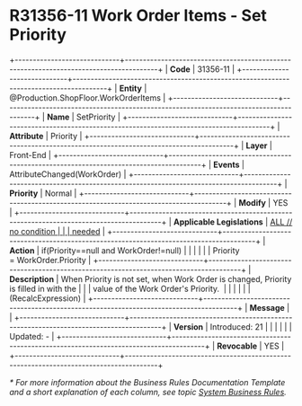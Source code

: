 ﻿---
erp.type: front-end-business-rule
erp.entity: Production.ShopFloor.WorkOrderItems
---

# R31356-11 Work Order Items - Set Priority
+-----------------------------+---------------------------------------------------------------------------------------+
| **Code**                    | 31356-11                                                                              |
+-----------------------------+---------------------------------------------------------------------------------------+
| **Entity**                  | @Production.ShopFloor.WorkOrderItems                                                                        |
+-----------------------------+---------------------------------------------------------------------------------------+
| **Name**                    | SetPriority                                                                           |
+-----------------------------+---------------------------------------------------------------------------------------+
| **Attribute**               | Priority                                                                              |
+-----------------------------+---------------------------------------------------------------------------------------+
| **Layer**                   | Front-End                                                                             |
+-----------------------------+---------------------------------------------------------------------------------------+
| **Events**                  | AttributeChanged(WorkOrder)                                                           |
+-----------------------------+---------------------------------------------------------------------------------------+
| **Priority**                | Normal                                                                                |
+-----------------------------+---------------------------------------------------------------------------------------+
| **Modify**                  | YES                                                                                   |
+-----------------------------+---------------------------------------------------------------------------------------+
| **Applicable Legislations** | [ALL // no condition                                                                  |
|                             | needed](https://confluence.erp.net/display/techdoc/Country+Specific+Functionality)    |
+-----------------------------+---------------------------------------------------------------------------------------+
| **Action**                  | if(Priority==null and WorkOrder!=null)                                                |
|                             |                                                                                       |
|                             | Priority = WorkOrder.Priority                                                         |
+-----------------------------+---------------------------------------------------------------------------------------+
| **Description**             | When Priority is not set, when Work Order is changed, Priority is filled in with the  |
|                             | value of the Work Order\'s Priority.                                                  |
|                             |                                                                                       |
|                             | (RecalcExpression)                                                                    |
+-----------------------------+---------------------------------------------------------------------------------------+
| **Message**                 |                                                                                       |
+-----------------------------+---------------------------------------------------------------------------------------+
| **Version**                 | Introduced: 21                                                                        |
|                             |                                                                                       |
|                             | Updated: -                                                                            |
+-----------------------------+---------------------------------------------------------------------------------------+
| **Revocable**               | YES                                                                                   |
+-----------------------------+---------------------------------------------------------------------------------------+

*\* For more information about the Business Rules Documentation Template and a short explanation of each column, see
topic [System Business Rules](../templates/template-description-system-business-rules.md).*

  

  
